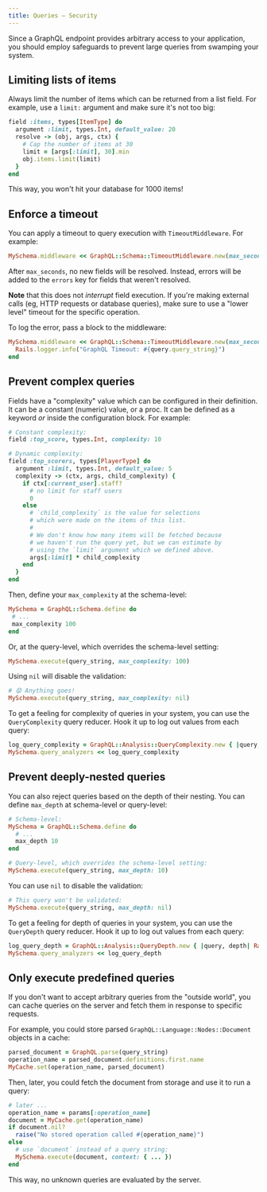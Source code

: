 ```yaml
---
title: Queries — Security
---
```


Since a GraphQL endpoint provides arbitrary access to your application, you should employ safeguards to prevent large queries from swamping your system.

## Limiting lists of items

Always limit the number of items which can be returned from a list field. For example, use a `limit:` argument and make sure it's not too big:

```ruby
field :items, types[ItemType] do
  argument :limit, types.Int, default_value: 20
  resolve -> (obj, args, ctx) {
    # Cap the number of items at 30
    limit = [args[:limit], 30].min
    obj.items.limit(limit)
  }
end
```

This way, you won't hit your database for 1000 items!

## Enforce a timeout

You can apply a timeout to query execution with `TimeoutMiddleware`. For example:

```ruby
MySchema.middleware << GraphQL::Schema::TimeoutMiddleware.new(max_seconds: 2)
```

After `max_seconds`, no new fields will be resolved. Instead, errors will be added to the `errors` key for fields that weren't resolved.

__Note__ that this does not _interrupt_ field execution. If you're making external calls (eg, HTTP requests or database queries), make sure to use a "lower level" timeout for the specific operation.

To log the error, pass a block to the middleware:

```ruby
MySchema.middleware << GraphQL::Schema::TimeoutMiddleware.new(max_seconds: 2) do |err, query|
  Rails.logger.info("GraphQL Timeout: #{query.query_string}")
end
```

## Prevent complex queries

Fields have a "complexity" value which can be configured in their definition. It can be a constant (numeric) value, or a proc. It can be defined as a keyword _or_ inside the configuration block. For example:

```ruby
# Constant complexity:
field :top_score, types.Int, complexity: 10

# Dynamic complexity:
field :top_scorers, types[PlayerType] do
  argument :limit, types.Int, default_value: 5
  complexity -> (ctx, args, child_complexity) {
    if ctx[:current_user].staff?
      # no limit for staff users
      0
    else
      # `child_complexity` is the value for selections
      # which were made on the items of this list.
      #
      # We don't know how many items will be fetched because
      # we haven't run the query yet, but we can estimate by
      # using the `limit` argument which we defined above.
      args[:limit] * child_complexity
    end
  }
end
```

Then, define your `max_complexity` at the schema-level:

```ruby
MySchema = GraphQL::Schema.define do
 # ...
 max_complexity 100
end
```

Or, at the query-level, which overrides the schema-level setting:

```ruby
MySchema.execute(query_string, max_complexity: 100)
```

Using `nil` will disable the validation:

```ruby
# 😧 Anything goes!
MySchema.execute(query_string, max_complexity: nil)
```

To get a feeling for complexity of queries in your system, you can use the `QueryComplexity` query reducer. Hook it up to log out values from each query:

```ruby
log_query_complexity = GraphQL::Analysis::QueryComplexity.new { |query, complexity| Rails.logger.info("[GraphQL Query Complexity] #{complexity}  | staff? #{query.context[:current_user].staff?}")}
MySchema.query_analyzers << log_query_complexity
```

## Prevent deeply-nested queries

You can also reject queries based on the depth of their nesting. You can define `max_depth` at schema-level or query-level:

```ruby
# Schema-level:
MySchema = GraphQL::Schema.define do
  # ...
  max_depth 10
end

# Query-level, which overrides the schema-level setting:
MySchema.execute(query_string, max_depth: 10)
```

You can use `nil` to disable the validation:

```ruby
# This query won't be validated:
MySchema.execute(query_string, max_depth: nil)
```

To get a feeling for depth of queries in your system, you can use the `QueryDepth` query reducer. Hook it up to log out values from each query:

```ruby
log_query_depth = GraphQL::Analysis::QueryDepth.new { |query, depth| Rails.logger.info("[GraphQL Query Depth] #{depth} || staff?  #{query.context[:current_user].staff?}")}
MySchema.query_analyzers << log_query_depth
```

## Only execute predefined queries

If you don't want to accept arbitrary queries from the "outside world", you can cache queries on the server and fetch them in response to specific requests.

For example, you could store parsed `GraphQL::Language::Nodes::Document` objects in a cache:

```ruby
parsed_document = GraphQL.parse(query_string)
operation_name = parsed_document.definitions.first.name
MyCache.set(operation_name, parsed_document)
```

Then, later, you could fetch the document from storage and use it to run a query:

```ruby
# later ...
operation_name = params[:operation_name]
document = MyCache.get(operation_name)
if document.nil?
  raise("No stored operation called #{operation_name}")
else
  # use `document` instead of a query string:
  MySchema.execute(document, context: { ... })
end
```

This way, no unknown queries are evaluated by the server.
